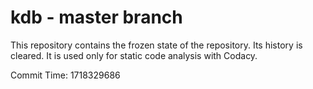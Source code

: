 # kdb - master branch

This repository contains the frozen state of the repository.
Its history is cleared. It is used only for static code
analysis with Codacy.

Commit Time: 1718329686